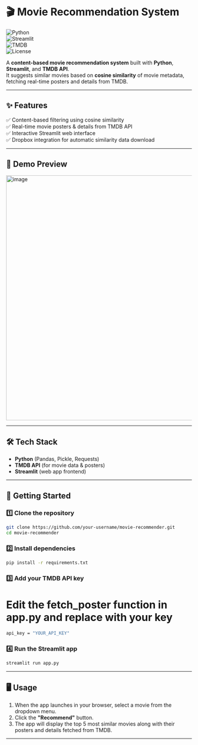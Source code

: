 # 🎬 Movie Recommendation System  

![Python](https://img.shields.io/badge/Python-3.8%2B-blue)  
![Streamlit](https://img.shields.io/badge/Streamlit-App-red)  
![TMDB](https://img.shields.io/badge/TMDB-API-green)  
![License](https://img.shields.io/badge/License-MIT-yellow)  

A **content-based movie recommendation system** built with **Python**, **Streamlit**, and **TMDB API**.  
It suggests similar movies based on **cosine similarity** of movie metadata, fetching real-time posters and details from TMDB.  

---

## ✨ Features  
✅ Content-based filtering using cosine similarity  
✅ Real-time movie posters & details from TMDB API  
✅ Interactive Streamlit web interface  
✅ Dropbox integration for automatic similarity data download  

---

## 📸 Demo Preview  

<img width="1258" height="664" alt="image" src="https://github.com/user-attachments/assets/3122d6de-57f5-4999-b761-9ed37d319f5a" />

---

## 🛠️ Tech Stack  
- **Python** (Pandas, Pickle, Requests)  
- **TMDB API** (for movie data & posters)  
- **Streamlit** (web app frontend)  

---

## 🚀 Getting Started  

### 1️⃣ Clone the repository  
```bash
git clone https://github.com/your-username/movie-recommender.git
cd movie-recommender
```
### 2️⃣ Install dependencies
```bash
pip install -r requirements.txt
```
### 3️⃣ Add your TMDB API key
# Edit the fetch_poster function in app.py and replace with your key
```bash
api_key = "YOUR_API_KEY"
```
### 4️⃣ Run the Streamlit app
```bash
streamlit run app.py
```

---

## 🖥️ Usage

1. When the app launches in your browser, select a movie from the dropdown menu.  
2. Click the **"Recommend"** button.  
3. The app will display the top 5 most similar movies along with their posters and details fetched from TMDB.

---
